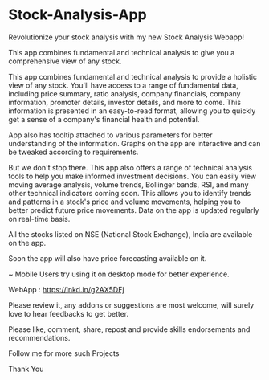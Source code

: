 # Stock-Analysis-App

Revolutionize your stock analysis with my new Stock Analysis Webapp!

This app combines fundamental and technical analysis to give you a 
comprehensive view of any stock.

This app combines fundamental and technical analysis to provide a holistic view of any stock. You'll have access to a range of fundamental data, including price summary, ratio analysis, company financials, company information, promoter details, investor details, and more to come. This information is presented in an easy-to-read format, allowing you to quickly get a sense of a company's financial health and potential.

App also has tooltip attached to various parameters for better understanding of the information. Graphs on the app are interactive and can be tweaked  according to requirements.

But we don't stop there. This app also offers a range of technical analysis tools to help you make informed investment decisions. You can easily view moving average analysis, volume trends, Bollinger bands, RSI, and many other technical indicators coming soon. This allows you to identify trends and patterns in a stock's price and volume movements, helping you to better predict future price movements. Data on the app is updated regularly on real-time basis.

All the stocks listed on NSE (National Stock Exchange), India are available on the app.

Soon the app will also have price forecasting available on it.

~ Mobile Users try using it on desktop mode for better experience.

WebApp : https://lnkd.in/g2AX5DFj

Please review it, any addons or suggestions are most welcome, will surely love to hear feedbacks to get better.

Please like, comment, share, repost and provide skills endorsements and recommendations.

Follow me for more such Projects

Thank You
